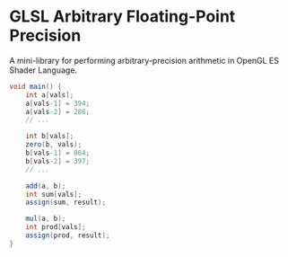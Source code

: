 # GLSL Arbitrary Floating-Point Precision

A mini-library for performing arbitrary-precision arithmetic in OpenGL ES Shader Language.

```glsl
void main() {
	int a[vals];
	a[vals-1] = 394;
	a[vals-2] = 286;
	// ...

	int b[vals];
	zero(b, vals);
	b[vals-1] = 864;
	b[vals-2] = 397;
	// ...

	add(a, b);
	int sum[vals];
	assign(sum, result);

	mul(a, b);
	int prod[vals];
	assign(prod, result);
}
```

